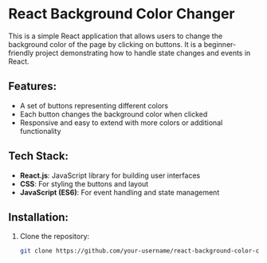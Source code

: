 # React Background Color Changer

This is a simple React application that allows users to change the background color of the page by clicking on buttons. It is a beginner-friendly project demonstrating how to handle state changes and events in React.

## Features:
- A set of buttons representing different colors
- Each button changes the background color when clicked
- Responsive and easy to extend with more colors or additional functionality

## Tech Stack:
- **React.js**: JavaScript library for building user interfaces
- **CSS**: For styling the buttons and layout
- **JavaScript (ES6)**: For event handling and state management

## Installation:
1. Clone the repository:
   ```bash
   git clone https://github.com/your-username/react-background-color-changer.git
